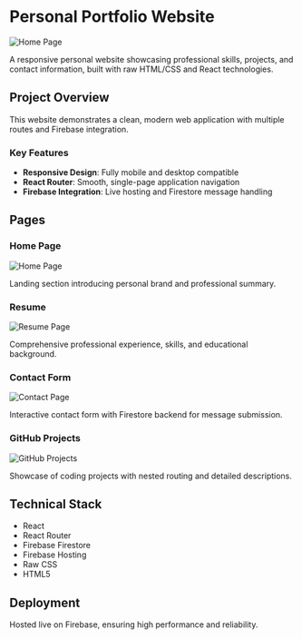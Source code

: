 # Personal Portfolio Website

![Home Page](./Images/Home.jpg)

A responsive personal website showcasing professional skills, projects, and contact information, built with raw HTML/CSS and React technologies.

## Project Overview

This website demonstrates a clean, modern web application with multiple routes and Firebase integration.

### Key Features

- **Responsive Design**: Fully mobile and desktop compatible
- **React Router**: Smooth, single-page application navigation
- **Firebase Integration**: Live hosting and Firestore message handling

## Pages

### Home Page
![Home Page](/Images/Home.jpg)

Landing section introducing personal brand and professional summary.

### Resume
![Resume Page](./Images/Resume.jpg)

Comprehensive professional experience, skills, and educational background.

### Contact Form
![Contact Page](./Images/Contact.jpg)

Interactive contact form with Firestore backend for message submission.

### GitHub Projects
![GitHub Projects](./Images/Github.jpg)

Showcase of coding projects with nested routing and detailed descriptions.

## Technical Stack

- React
- React Router
- Firebase Firestore
- Firebase Hosting
- Raw CSS
- HTML5

## Deployment

Hosted live on Firebase, ensuring high performance and reliability.
